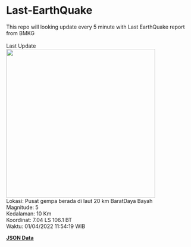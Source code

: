 # Last-EarthQuake
This repo will looking update every 5 minute with Last EarthQuake report from BMKG
<br>
<br>
Last Update
<br>
<img src="https://ews.bmkg.go.id/TEWS/data/20220401115419.mmi.jpg" width="400"/>
<br>
Lokasi: Pusat gempa berada di laut 20 km BaratDaya Bayah <br>
Magnitude: 5 <br>
Kedalaman: 10 Km <br>
Koordinat: 7.04 LS 106.1 BT <br>
Waktu: 01/04/2022 11:54:19 WIB <br>

<a href="./data/data.json">**JSON Data**</a>

